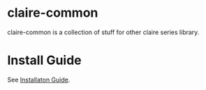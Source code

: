 claire-common
============

claire-common is a collection of stuff for other claire series library.

Install Guide
=============

See [Installaton Guide][1].


   [1]: https://github.com/robbinfan/claire-common/blob/master/Installation%20Guide.md

